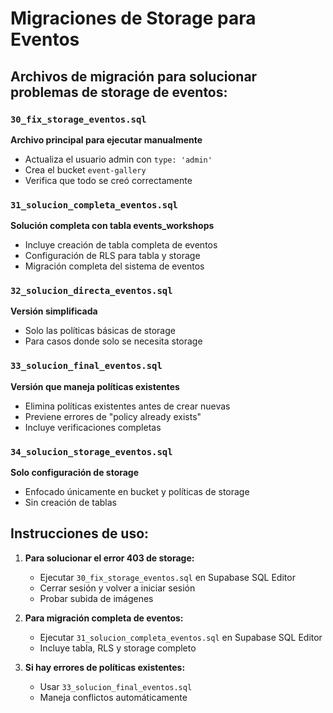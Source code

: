 # Migraciones de Storage para Eventos

## Archivos de migración para solucionar problemas de storage de eventos:

### `30_fix_storage_eventos.sql`
**Archivo principal para ejecutar manualmente**
- Actualiza el usuario admin con `type: 'admin'`
- Crea el bucket `event-gallery`
- Verifica que todo se creó correctamente

### `31_solucion_completa_eventos.sql`
**Solución completa con tabla events_workshops**
- Incluye creación de tabla completa de eventos
- Configuración de RLS para tabla y storage
- Migración completa del sistema de eventos

### `32_solucion_directa_eventos.sql`
**Versión simplificada**
- Solo las políticas básicas de storage
- Para casos donde solo se necesita storage

### `33_solucion_final_eventos.sql`
**Versión que maneja políticas existentes**
- Elimina políticas existentes antes de crear nuevas
- Previene errores de "policy already exists"
- Incluye verificaciones completas

### `34_solucion_storage_eventos.sql`
**Solo configuración de storage**
- Enfocado únicamente en bucket y políticas de storage
- Sin creación de tablas

## Instrucciones de uso:

1. **Para solucionar el error 403 de storage:**
   - Ejecutar `30_fix_storage_eventos.sql` en Supabase SQL Editor
   - Cerrar sesión y volver a iniciar sesión
   - Probar subida de imágenes

2. **Para migración completa de eventos:**
   - Ejecutar `31_solucion_completa_eventos.sql` en Supabase SQL Editor
   - Incluye tabla, RLS y storage completo

3. **Si hay errores de políticas existentes:**
   - Usar `33_solucion_final_eventos.sql`
   - Maneja conflictos automáticamente
